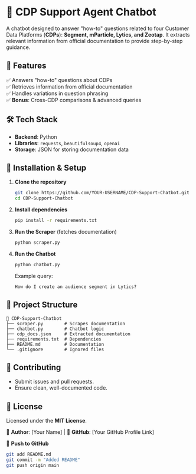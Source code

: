 # 🤖 CDP Support Agent Chatbot

A chatbot designed to answer "how-to" questions related to four Customer Data Platforms (**CDPs**): **Segment, mParticle, Lytics, and Zeotap**. It extracts relevant information from official documentation to provide step-by-step guidance.

## 🚀 Features  
✅ Answers "how-to" questions about CDPs  
✅ Retrieves information from official documentation  
✅ Handles variations in question phrasing  
✅ **Bonus**: Cross-CDP comparisons & advanced queries  

## 🛠 Tech Stack  
- **Backend**: Python  
- **Libraries**: `requests`, `beautifulsoup4`, `openai`  
- **Storage**: JSON for storing documentation data  

## 🔧 Installation & Setup  
1. **Clone the repository**  
   ```sh
   git clone https://github.com/YOUR-USERNAME/CDP-Support-Chatbot.git
   cd CDP-Support-Chatbot
   ```
2. **Install dependencies**  
   ```sh
   pip install -r requirements.txt
   ```
3. **Run the Scraper** (fetches documentation)  
   ```sh
   python scraper.py
   ```
4. **Run the Chatbot**  
   ```sh
   python chatbot.py
   ```
   Example query:  
   ```
   How do I create an audience segment in Lytics?
   ```

## 📜 Project Structure  
```
📂 CDP-Support-Chatbot
├── scraper.py        # Scrapes documentation
├── chatbot.py        # Chatbot logic
├── cdp_docs.json     # Extracted documentation
├── requirements.txt  # Dependencies
├── README.md         # Documentation
└── .gitignore        # Ignored files
```

## 🤝 Contributing  
- Submit issues and pull requests.  
- Ensure clean, well-documented code.  

## 📜 License  
Licensed under the **MIT License**.  

📌 **Author**: [Your Name] | 📌 **GitHub**: [Your GitHub Profile Link]  

🚀 **Push to GitHub**  
```sh
git add README.md
git commit -m "Added README"
git push origin main
```
